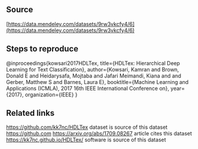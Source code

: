 ## Source
[https://data.mendeley.com/datasets/9rw3vkcfy4/6](https://data.mendeley.com/datasets/9rw3vkcfy4/6)

## Steps to reproduce  
@inproceedings{kowsari2017HDLTex,
title={HDLTex: Hierarchical Deep Learning for Text Classification},
author={Kowsari, Kamran and Brown, Donald E and Heidarysafa, Mojtaba and Jafari Meimandi, Kiana and and Gerber, Matthew S and Barnes, Laura E},
booktitle={Machine Learning and Applications (ICMLA), 2017 16th IEEE International Conference on},
year={2017},
organization={IEEE}
}

## Related links
https://github.com/kk7nc/HDLTex
dataset is source of this dataset
https://github.com
https://arxiv.org/abs/1709.08267
article cites this dataset
https://kk7nc.github.io/HDLTex/
software is source of this dataset
